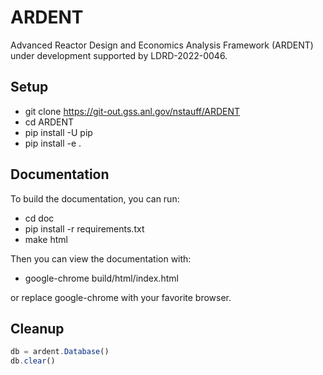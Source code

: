 # ARDENT

Advanced Reactor Design and Economics Analysis Framework (ARDENT) under development supported by LDRD-2022-0046.

## Setup

- git clone https://git-out.gss.anl.gov/nstauff/ARDENT
- cd ARDENT
- pip install -U pip
- pip install -e .

## Documentation

To build the documentation, you can run:
- cd doc
- pip install -r requirements.txt
- make html

Then you can view the documentation with:
- google-chrome build/html/index.html

or replace google-chrome with your favorite browser.

## Cleanup

```javascript
db = ardent.Database()
db.clear()
```
